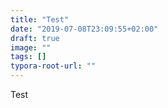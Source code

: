 ```yaml
---
title: "Test"
date: "2019-07-08T23:09:55+02:00"
draft: true
image: ""
tags: []
typora-root-url: ""
---
```

Test

